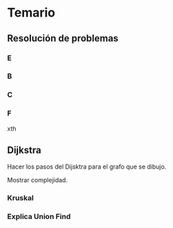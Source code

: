 # Temario

## Resolución de problemas

### E

### B

### C

### F
xth

## Dijkstra

Hacer los pasos del Dijsktra para el grafo que se dibujo.

Mostrar complejidad.

### Kruskal

### Explica Union Find
